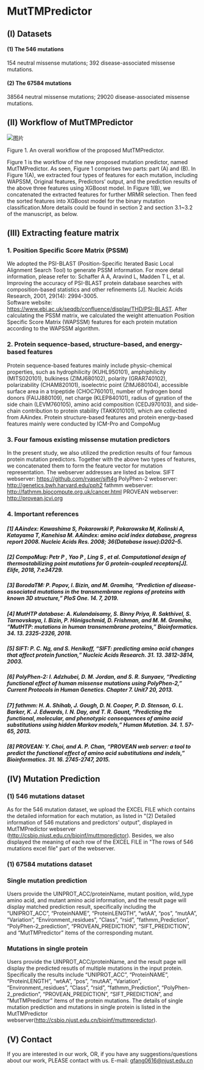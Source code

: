 # MutTMPredictor

## (I) Datasets
#### (1) The 546 mutations
154 neutral missense mutations;
392 disease-associated missense mutations.

#### (2) The 67584 mutations
38564 neutral missense mutations;
29020 disease-associated missense mutations.


## (Ⅱ) Workflow of MutTMPredictor
 
 ![图片](https://user-images.githubusercontent.com/80455733/120625176-04d1e300-c494-11eb-9697-715174dbfeb2.png)

Figure 1. An overall workflow of the proposed MutTMPredictor.

Figure 1 is the workflow of the new proposed mutation predictor, named MutTMPredictor.           As seen, Figure 1 comprises two parts: part (A) and (B). In Figure 1(A), we extracted four types of features for each mutation, including WAPSSM, Original features, Predictors’ output, and the prediction results of the above three features using XGBoost model. In Figure 1(B), we concatenated the extracted features for further MRMR selection. Then feed the sorted features into XGBoost model         for the binary mutation classification.More details could be found in section 2 and section 3.1~3.2 of the manuscript, as below. 


## (Ⅲ) Extracting feature matrix
### 1. Position Specific Score Matrix (PSSM)

We adopted the PSI-BLAST (Position-Specific Iterated Basic Local Alignment Search Tool) to generate PSSM information. For more detail information, please refer to: 
Schaffer A A, Aravind L, Madden T L, et al. Improving the accuracy of PSI-BLAST protein database searches with composition-based statistics and other refinements [J]. Nucleic Acids Research, 2001, 29(14): 2994-3005.  
Software website: https://www.ebi.ac.uk/seqdb/confluence/display/THD/PSI-BLAST.
After calculating the PSSM matrix, we calculated the weight attenuation Position Specific Score Matrix (WAPSSM) features for each protein mutation according to the WAPSSM algorithm.

### 2. Protein sequence-based, structure-based, and energy-based features
Protein sequence-based features mainly include physic-chemical properties, such as hydrophilicity (KUHL950101), amphiphilicity (MITS020101), bulkiness (ZIMJ680102), polarity (GRAR740102), polarizability (CHAM820101), isoelectric point (ZIMJ680104), accessible surface area in a tripeptide (CHOC760101), number of hydrogen bond donors (FAUJ880109), net charge (KLEP840101), radius of gyration of the side chain (LEVM760105), amino acid composition (CEDJ970103), and side-chain contribution to protein stability (TAKK010101), which are collected from AAindex. Protein structure-based features and protein energy-based features mainly were conducted by ICM-Pro and CompoMug   

### 3. Four famous existing missense mutation predictors
In the present study, we also utilized the prediction results of four famous protein mutation predictors. Together with the above two types of features, we concatenated them to form the feature vector for mutation representation. The webserver addresses are listed as below.
SIFT webserver: https://github.com/rvaser/sift4g
PolyPhen-2 webserver: http://genetics.bwh.harvard.edu/pph2
fathmm webserver: http://fathmm.biocompute.org.uk/cancer.html
PROVEAN webserver: http://provean.jcvi.org


### 4. Important references
##### [1] AAindex: Kawashima S, Pokarowski P, Pokarowska M, Kolinski A, Katayama T, Kanehisa M. AAindex: amino acid index database, progress report 2008. Nucleic Acids Res. 2008; 36(Database issue):D202–5. 
##### [2] CompoMug: Petr P , Yao P , Ling S , et al. Computational design of thermostabilizing point mutations for G protein-coupled receptors[J]. Elife, 2018, 7:e34729.
##### [3] BorodaTM: P. Popov, I. Bizin, and M. Gromiha, “Prediction of disease-associated mutations in the transmembrane regions of proteins with known 3D structure,” PloS One. 14. 7, 2019.
##### [4] MutHTP database: A. Kulandaisamy, S. Binny Priya, R. Sakthivel, S. Tarnovskaya, I. Bizin, P. Hönigschmid, D. Frishman, and M. M. Gromiha, “MutHTP: mutations in human transmembrane proteins,” Bioinformatics. 34. 13. 2325-2326, 2018.
##### [5] SIFT: P. C. Ng, and S. Henikoff, “SIFT: predicting amino acid changes that affect protein function,” Nucleic Acids Research. 31. 13. 3812-3814, 2003.
##### [6] PolyPhen-2: I. Adzhubei, D. M. Jordan, and S. R. Sunyaev, “Predicting functional effect of human missense mutations using PolyPhen-2,” Current Protocols in Human Genetics. Chapter 7. Unit7 20, 2013.
##### [7] fathmm: H. A. Shihab, J. Gough, D. N. Cooper, P. D. Stenson, G. L. Barker, K. J. Edwards, I. N. Day, and T. R. Gaunt, “Predicting the functional, molecular, and phenotypic consequences of amino acid substitutions using hidden Markov models,” Human Mutation. 34. 1. 57-65, 2013.
##### [8] PROVEAN: Y. Choi, and A. P. Chan, “PROVEAN web server: a tool to predict the functional effect of amino acid substitutions and indels,” Bioinformatics. 31. 16. 2745-2747, 2015.


## (Ⅳ) Mutation Prediction
### (1) 546 mutations dataset
As for the 546 mutation dataset, we upload the EXCEL FILE which contains the detailed information for each mutation, as listed in "(2) Detailed information of 546 mutations and predictors' output", displayed in MutTMPredictor webserver (http://csbio.njust.edu.cn/bioinf/muttmpredictor). Besides, we also displayed the meaning of each row of the EXCEL FILE in "The rows of 546 mutations excel file" part of the webserver.

### (1) 67584 mutations dataset
### Single mutation prediction
Users provide the UINPROT_ACC/proteinName, mutant position, wild_type amino acid, and mutant amino acid information, and the result page will display matched prediction result, specifically including the “UNIPROT_ACC”, “ProteinNAME”, “ProteinLENGTH”, “wtAA”, “pos”, “mutAA”, “Variation”, “Environment_residues”, “Class”, “rsid”, “fathmm_Prediction”, “PolyPhen-2_prediction”, “PROVEAN_PREDICTION”, “SIFT_PREDICTION”, and “MutTMPredictor” items of the corresponding mutant. 

### Mutations in single protein
Users provide the UINPROT_ACC/proteinName, and the result page will display the predicted resutls of multiple mutations in the input protein. Specifically the results include “UNIPROT_ACC”, “ProteinNAME”, “ProteinLENGTH”, “wtAA”, “pos”, “mutAA”, “Variation”, “Environment_residues”, “Class”, “rsid”, “fathmm_Prediction”, “PolyPhen-2_prediction”, “PROVEAN_PREDICTION”, “SIFT_PREDICTION”, and “MutTMPredictor” items of the protein mutations. 
The details of single mutation prediction and mutations in single protein is listed in the MutTMPredictor webserver(http://csbio.njust.edu.cn/bioinf/muttmpredictor).
 
   

## (Ⅴ) Contact 
If you are interested in our work, OR, if you have any suggestions/questions about our work, PLEASE contact with us. E-mail: gfang0616@njust.edu.cn





